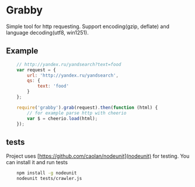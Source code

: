 Grabby
====================

Simple tool for http requesting. Support encoding(gzip, deflate) and language decoding(utf8, win1251).

Example
-------

```javascript
    // http://yandex.ru/yandsearch?text=food
    var request = {
        url: 'http://yandex.ru/yandsearch',
        qs: {
            text: 'food'
        }
    };

    require('grabby').grab(request).then(function (html) {
        // for example parse http with cheerio
        var $ = cheerio.load(html);
    });
```

tests
-----

Project uses [https://github.com/caolan/nodeunit](nodeunit) for testing. You can install it and run tests
```bash
    npm install -g nodeunit
    nodeunit tests/crawler.js
```




